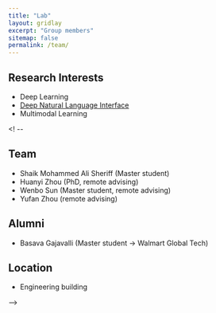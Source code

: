 ```yaml
---
title: "Lab"
layout: gridlay
excerpt: "Group members"
sitemap: false
permalink: /team/
---
```



## Research Interests

- Deep Learning
- [Deep Natural Language Interface](https://wenlu-w.github.io/project/2021/01/01/NLIDB.html)
- Multimodal Learning

 <! -- 

## Team

- Shaik Mohammed Ali Sheriff (Master student)
- Huanyi Zhou (PhD, remote advising) 
- Wenbo Sun (Master student, remote advising)
- Yufan Zhou (remote advising)


## Alumni

- Basava Gajavalli (Master student -> Walmart Global Tech)


## Location

- Engineering building

--> 